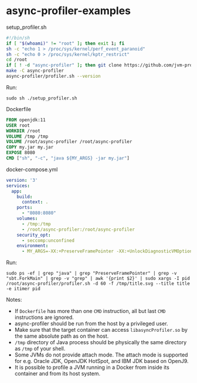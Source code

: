 # async-profiler-examples

setup_profiler.sh

```sh
#!/bin/sh
if [ "$(whoami)" != "root" ]; then exit 1; fi
sh -c "echo 1 > /proc/sys/kernel/perf_event_paranoid"
sh -c "echo 0 > /proc/sys/kernel/kptr_restrict"
cd /root
if [ ! -d "async-profiler" ]; then git clone https://github.com/jvm-profiling-tools/async-profiler.git; fi
make -C async-profiler
async-profiler/profiler.sh --version
```

Run:
```console
sudo sh ./setup_profiler.sh
```

Dockerfile

```Dockerfile
FROM openjdk:11
USER root
WORKDIR /root
VOLUME /tmp /tmp
VOLUME /root/async-profiler /root/async-profiler
COPY my.jar my.jar
EXPOSE 8080
CMD ["sh", "-c", "java ${MY_ARGS} -jar my.jar"]
```

docker-compose.yml

```yml
version: '3'
services:
  app:
    build:
      context: .
    ports:
      - "8080:8080"
    volumes:
      - /tmp:/tmp
      - /root/async-profiler:/root/async-profiler
    security_opt:
      - seccomp:unconfined
    environment:
      - MY_ARGS=-XX:+PreserveFramePointer -XX:+UnlockDiagnosticVMOptions -XX:+DebugNonSafepoints
```

Run:

```console
sudo ps -ef | grep "java" | grep "PreserveFramePointer" | grep -v "sbt.ForkMain" | grep -v "grep" | awk '{print $2}' | sudo xargs -I pid /root/async-profiler/profiler.sh -d 60 -f /tmp/title.svg --title title -e itimer pid
```

Notes:
- If `Dockerfile` has more than one `CMD` instruction, all but last `CMD` instructions are ignored.
- async-profiler should be run from the host by a privileged user.
- Make sure that the target container can access `libasyncProfiler.so` by the same absolute path as on the host.
- `/tmp` directory of Java process should be physically the same directory as `/tmp` of your shell.
- Some JVMs do not provide attach mode. The attach mode is supported for e.g. Oracle JDK, OpenJDK HotSpot, and IBM JDK based on OpenJ9.
- It is possible to profile a JVM running in a Docker from inside its container and from its host system.
